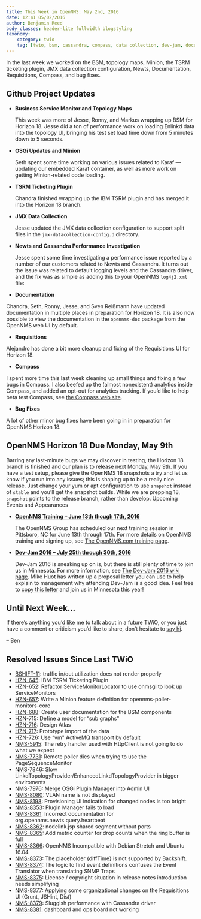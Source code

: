 ```yaml
---
title: This Week in OpenNMS: May 2nd, 2016
date: 12:41 05/02/2016
author: Benjamin Reed
body_classes: header-lite fullwidth blogstyling
taxonomy:
    category: twio
    tag: [twio, bsm, cassandra, compass, data collection, dev-jam, documentation, enlinkd, jmx, karaf, minion, newts, opennms compass, opennms horizon, requisitions, topology maps, training, tsrm]
---
```


In the last week we worked on the BSM, topology maps, Minion, the TSRM ticketing plugin, JMX data collection configuration, Newts, Documentation, Requisitions, Compass, and bug fixes.

Github Project Updates
----------------------

* __Business Service Monitor and Topology Maps__

  This week was more of Jesse, Ronny, and Markus wrapping up BSM for Horizon 18. Jesse did a ton of performance work on loading Enlinkd data into the topology UI, bringing his test set load time down from 5 minutes down to 5 seconds.

* __OSGi Updates and Minion__

  Seth spent some time working on various issues related to Karaf &#8212; updating our embedded Karaf container, as well as more work on getting Minion-related code loading.

* __TSRM Ticketing Plugin__

  Chandra finished wrapping up the IBM TSRM plugin and has merged it into the Horizon 18 branch.

* __JMX Data Collection__

  Jesse updated the JMX data collection configuration to support split files in the `jmx-datacollection-config.d` directory.

* __Newts and Cassandra Performance Investigation__

  Jesse spent some time investigating a performance issue reported by a number of our customers related to Newts and Cassandra.  It turns out the issue was related to default logging levels and the Cassandra driver, and the fix was as simple as adding this to your OpenNMS `log4j2.xml` file:


    <logger name="com.datastax.driver" additivity="false" level="INFO">
        <appender-ref ref="RoutingAppender"/>
    </logger>

* __Documentation__

Chandra, Seth, Ronny, Jesse, and Sven Rei&szlig;mann have updated documentation in multiple places in preparation for Horizon 18.  It is also now possible to view the documentation in the `opennms-doc` package from the OpenNMS web UI by default.

* __Requisitions__

Alejandro has done a bit more cleanup and fixing of the Requisitions UI for Horizon 18.

* __Compass__

I spent more time this last week cleaning up small things and fixing a few bugs in Compass.  I also beefed up the (almost nonexistent) analytics inside Compass, and added an opt-out for analytics tracking.  If you&#8217;d like to help beta test Compass, see [the Compass web site](https://compass.opennms.io/#beta).

* __Bug Fixes__

A lot of other minor bug fixes have been going in in preparation for OpenNMS Horizon 18.

OpenNMS Horizon 18 Due Monday, May 9th
--------------------------------------

Barring any last-minute bugs we may discover in testing, the Horizon 18 branch is finished and our plan is to release next Monday, May 9th.  If you have a test setup, please give the OpenNMS 18 snapshots a try and let us know if you run into any issues; this is shaping up to be a really nice release.  Just change your yum or apt configuration to use `snapshot` instead of `stable` and you&#8217;ll get the snapshot builds.  While we are prepping 18, `snapshot` points to the release branch, rather than develop.
Upcoming Events and Appearances


* __[OpenNMS Training – June 13th though 17th, 2016](http://www.opennms.com/training)__

  The OpenNMS Group has scheduled our next training session in Pittsboro, NC for June 13th through 17th.  For more details on OpenNMS training and signing up, see [The OpenNMS.com training page](http://www.opennms.com/training/).

* **[Dev-Jam 2016 – July 25th through 30th, 2016](https://www.opennms.org/wiki/Dev-Jam_2016)**

  Dev-Jam 2016 is sneaking up on is, but there is still plenty of time to join us in Minnesota.  For more information, see [The Dev-Jam 2016 wiki page](https://www.opennms.org/wiki/Dev-Jam_2016).
  Mike Huot has written up a proposal letter you can use to help explain to management why attending Dev-Jam is a good idea.  Feel free to [copy this letter](https://docs.google.com/document/d/1VerZYe5LwMT_1j5ISAsNU9-ZGcwY_zdA_4DODNlBpYg/edit?usp=sharing) and join us in Minnesota this year!

Until Next Week…
----------------

If there’s anything you’d like me to talk about in a future TWiO, or you just have a comment or criticism you’d like to share, don’t hesitate to [say hi](mailto:twio@opennms.org).

– Ben

Resolved Issues Since Last TWiO
-------------------------------

* [BSHIFT-11](http://issues.opennms.org/browse/BSHIFT-11): traffic in/out utilization does not render properly
* [HZN-645](http://issues.opennms.org/browse/HZN-645): IBM TSRM Ticketing Plugin
* [HZN-652](http://issues.opennms.org/browse/HZN-652): Refactor ServiceMonitorLocator to use onmsgi to look up ServiceMonitors
* [HZN-657](http://issues.opennms.org/browse/HZN-657): Write a Minion feature definition for opennms-poller-monitors-core
* [HZN-688](http://issues.opennms.org/browse/HZN-688): Create user documentation for the BSM components
* [HZN-715](http://issues.opennms.org/browse/HZN-715): Define a model for &#8220;sub graphs"
* [HZN-716](http://issues.opennms.org/browse/HZN-716): Design Atlas
* [HZN-717](http://issues.opennms.org/browse/HZN-717): Prototype import of the data
* [HZN-726](http://issues.opennms.org/browse/HZN-726): Use &#8220;vm" ActiveMQ transport by default
* [NMS-5915](http://issues.opennms.org/browse/NMS-5915): The retry handler used with HttpClient is not going to do what we expect
* [NMS-7731](http://issues.opennms.org/browse/NMS-7731): Remote poller dies when trying to use the PageSequenceMonitor
* [NMS-7846](http://issues.opennms.org/browse/NMS-7846): Slow LinkdTopologyProvider/EnhancedLinkdTopologyProvider in bigger enviroments
* [NMS-7976](http://issues.opennms.org/browse/NMS-7976): Merge OSGi Plugin Manager into Admin UI
* [NMS-8080](http://issues.opennms.org/browse/NMS-8080): VLAN name is not displayed
* [NMS-8198](http://issues.opennms.org/browse/NMS-8198): Provisioning UI indication for changed nodes is too bright
* [NMS-8353](http://issues.opennms.org/browse/NMS-8353): Plugin Manager fails to load
* [NMS-8361](http://issues.opennms.org/browse/NMS-8361): Incorrect documentation for org.opennms.newts.query.heartbeat
* [NMS-8362](http://issues.opennms.org/browse/NMS-8362): nodelink.jsp shared segment without ports
* [NMS-8365](http://issues.opennms.org/browse/NMS-8365): Add metric counter for drop counts when the ring buffer is full
* [NMS-8366](http://issues.opennms.org/browse/NMS-8366): OpenNMS Incompatible with Debian Stretch and Ubuntu 16.04
* [NMS-8373](http://issues.opennms.org/browse/NMS-8373): The placeholder {diffTime} is not supported by Backshift.
* [NMS-8374](http://issues.opennms.org/browse/NMS-8374): The logic to find event definitions confuses the Event Translator when translating SNMP Traps
* [NMS-8375](http://issues.opennms.org/browse/NMS-8375): License / copyright situation in release notes introduction needs simplifying
* [NMS-8377](http://issues.opennms.org/browse/NMS-8377): Applying some organizational changes on the Requisitions UI (Grunt, JSHint, Dist)
* [NMS-8379](http://issues.opennms.org/browse/NMS-8379): Sluggish performance with Cassandra driver
* [NMS-8381](http://issues.opennms.org/browse/NMS-8381): dashboard and ops board not working
